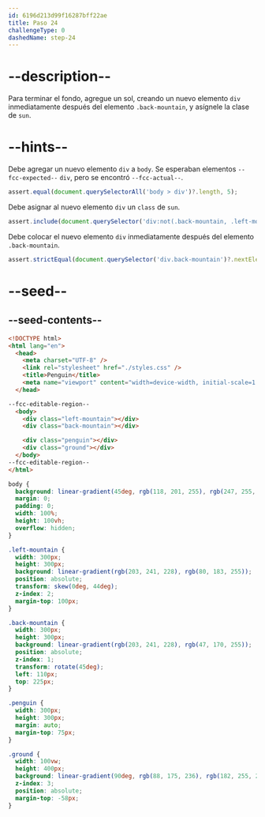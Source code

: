 ```yaml
---
id: 6196d213d99f16287bff22ae
title: Paso 24
challengeType: 0
dashedName: step-24
---
```


# --description--

Para terminar el fondo, agregue un sol, creando un nuevo elemento `div` inmediatamente después del elemento `.back-mountain`, y asígnele la clase de `sun`.

# --hints--

Debe agregar un nuevo elemento `div` a `body`. Se esperaban elementos `--fcc-expected--` `div`, pero se encontró `--fcc-actual--`.

```js
assert.equal(document.querySelectorAll('body > div')?.length, 5);
```

Debe asignar al nuevo elemento `div` un `class` de `sun`.

```js
assert.include(document.querySelector('div:not(.back-mountain, .left-mountain, .penguin, .ground)')?.className, 'sun');
```

Debe colocar el nuevo elemento `div` inmediatamente después del elemento `.back-mountain`.

```js
assert.strictEqual(document.querySelector('div.back-mountain')?.nextElementSibling, document.querySelector('div.sun'));
```

# --seed--

## --seed-contents--

```html
<!DOCTYPE html>
<html lang="en">
  <head>
    <meta charset="UTF-8" />
    <link rel="stylesheet" href="./styles.css" />
    <title>Penguin</title>
    <meta name="viewport" content="width=device-width, initial-scale=1.0" />
  </head>

--fcc-editable-region--
  <body>
    <div class="left-mountain"></div>
    <div class="back-mountain"></div>

    <div class="penguin"></div>
    <div class="ground"></div>
  </body>
--fcc-editable-region--
</html>
```

```css
body {
  background: linear-gradient(45deg, rgb(118, 201, 255), rgb(247, 255, 222));
  margin: 0;
  padding: 0;
  width: 100%;
  height: 100vh;
  overflow: hidden;
}

.left-mountain {
  width: 300px;
  height: 300px;
  background: linear-gradient(rgb(203, 241, 228), rgb(80, 183, 255));
  position: absolute;
  transform: skew(0deg, 44deg);
  z-index: 2;
  margin-top: 100px;
}

.back-mountain {
  width: 300px;
  height: 300px;
  background: linear-gradient(rgb(203, 241, 228), rgb(47, 170, 255));
  position: absolute;
  z-index: 1;
  transform: rotate(45deg);
  left: 110px;
  top: 225px;
}

.penguin {
  width: 300px;
  height: 300px;
  margin: auto;
  margin-top: 75px;
}

.ground {
  width: 100vw;
  height: 400px;
  background: linear-gradient(90deg, rgb(88, 175, 236), rgb(182, 255, 255));
  z-index: 3;
  position: absolute;
  margin-top: -58px;
}
```
